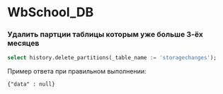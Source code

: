 # WbSchool_DB



###  Удалить партции таблицы которым уже больше 3-ёх месяцев
```sql
select history.delete_partitions(_table_name := 'storagechanges');
```

Пример ответа при правильном выполнении:
```jsonb
{"data" : null}
```